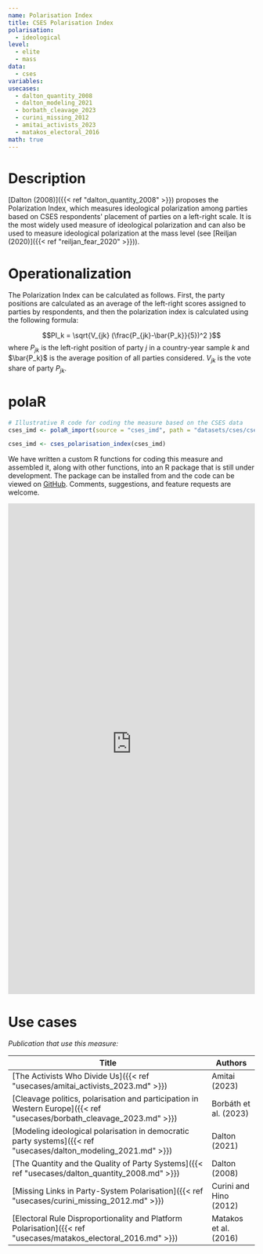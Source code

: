 ```yaml
---
name: Polarisation Index
title: CSES Polarisation Index
polarisation:
  - ideological
level:
  - elite
  - mass
data:
  - cses
variables: 
usecases:
  - dalton_quantity_2008
  - dalton_modeling_2021
  - borbath_cleavage_2023
  - curini_missing_2012
  - amitai_activists_2023
  - matakos_electoral_2016
math: true
---
```

# Description
[Dalton (2008)]({{< ref "dalton_quantity_2008" >}}) proposes the Polarization Index, which measures ideological polarization among parties based on CSES respondents' placement of parties on a left-right scale. It is the most widely used measure of ideological polarization and can also be used to measure ideological polarization at the mass level (see [Reiljan (2020)]({{< ref "reiljan_fear_2020" >}})).

# Operationalization
The Polarization Index can be calculated as follows. First, the party positions are calculated as an average of the left-right scores assigned to parties by respondents, and then the polarization index is calculated using the following formula:

$$PI_k = \sqrt{V_{jk} (\frac{P_{jk}-\bar{P_k}}{5})^2 }$$
where $P_{jk}$ is the left-right position of party $j$ in a country-year sample $k$ and $\bar{P_k}$ is the average position of all parties considered. $V_{jk}$ is the vote share of party $P_{jk}$.

# polaR
```r
# Illustrative R code for coding the measure based on the CSES data
cses_imd <- polaR_import(source = "cses_imd", path = "datasets/cses/cses_imd.dta")

cses_imd <- cses_polarisation_index(cses_imd)
```
We have written a custom R functions for coding this measure and assembled it, along with other functions, into an R package that is still under development. The package can be installed from and the code can be viewed on [GitHub](https://github.com/felixgruenewald/polref). Comments, suggestions, and feature requests are welcome.

<iframe src="https://felixgruenewald.shinyapps.io/polarapp/?dataset=cses&measure=polarisation_index"
    frameborder="0"
    scrolling="yes" 
    style="overflow:hidden;width:100%" 
    height="1000" 
    width="100%"></iframe>

# Use cases
_Publication that use this measure:_

| Title                                                                                                      | Authors                |
| ---------------------------------------------------------------------------------------------------------- | ---------------------- |
| [The Activists Who Divide Us]({{< ref "usecases/amitai_activists_2023.md" >}})                                         | Amitai (2023)          |
| [Cleavage politics, polarisation and participation in Western Europe]({{< ref "usecases/borbath_cleavage_2023.md" >}}) | Borbáth et al. (2023)  |
| [Modeling ideological polarisation in democratic party systems]({{< ref "usecases/dalton_modeling_2021.md" >}})        | Dalton (2021)          |
| [The Quantity and the Quality of Party Systems]({{< ref "usecases/dalton_quantity_2008.md" >}})                        | Dalton (2008)          |
| [Missing Links in Party-System Polarisation]({{< ref "usecases/curini_missing_2012.md" >}})                            | Curini and Hino (2012) |
| [Electoral Rule Disproportionality and Platform Polarisation]({{< ref "usecases/matakos_electoral_2016.md" >}})        | Matakos et al. (2016)  |


